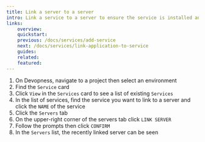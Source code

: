 ```yaml
---
title: Link a server to a server
intro: Link a service to a server to ensure the service is installed and configured in that server when a service is deployed.
links:
    overview:
    quickstart:
    previous: /docs/services/add-service
    next: /docs/services/link-application-to-service
    guides:
    related:
    featured:
---
```


1. On Devopness, navigate to a project then select an environment
1. Find the `Service` card
1. Click `View` in the `Services` card to see a list of existing `Services`
1. In the list of services, find the service you want to link to a server and click the `NAME` of the service
1. Click the `Servers` tab
1. On the upper-right corner of the servers tab click `LINK SERVER`
1. Follow the prompts then click `CONFIRM`
1. In the `Servers` list, the recently linked server can be seen
